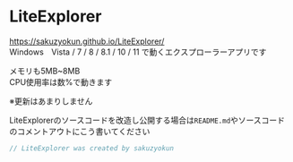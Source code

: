 # LiteExplorer  
https://sakuzyokun.github.io/LiteExplorer/  
Windows　Vista / 7 / 8 / 8.1 / 10 / 11 で動くエクスプローラーアプリです  

メモリも5MB~8MB  
CPU使用率は数%で動きます  

※更新はあまりしません
  
LiteExplorerのソースコードを改造し公開する場合は``README.md``やソースコードのコメントアウトにこう書いてください
```c
// LiteExplorer was created by sakuzyokun
```  
